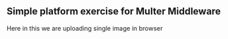 ## Simple platform exercise for Multer Middleware

Here in this we are uploading single image in browser

